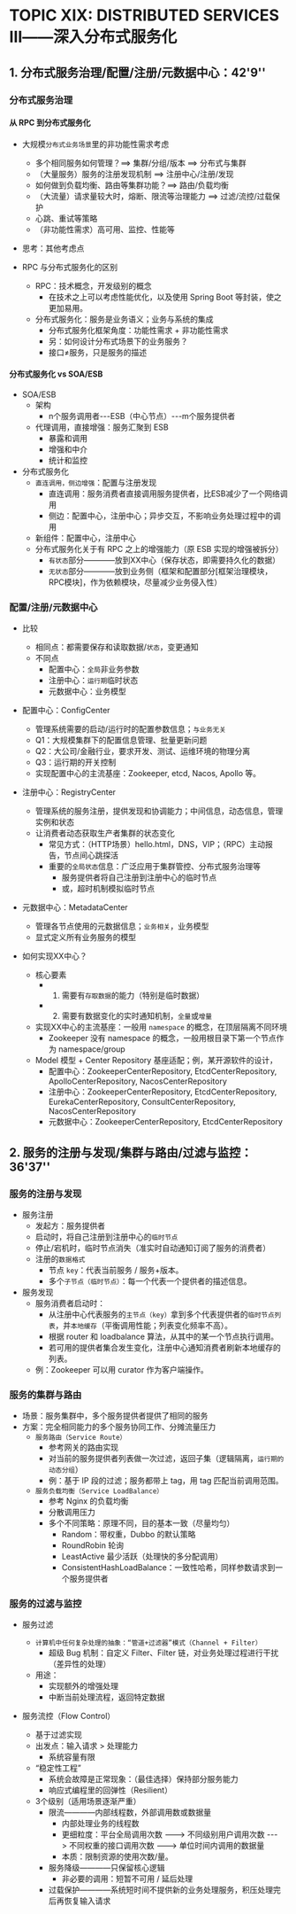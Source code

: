 # TOPIC XIX: DISTRIBUTED SERVICES Ⅲ——深入分布式服务化

## 1. 分布式服务治理/配置/注册/元数据中心：42'9''
### 分布式服务治理
#### 从 RPC 到分布式服务化
* 大规模`分布式业务场景`里的非功能性需求考虑
    * 多个相同服务如何管理？==> 集群/分组/版本 ==> 分布式与集群
    * （大量服务）服务的注册发现机制 ==> 注册中心/注册/发现 
    * 如何做到负载均衡、路由等集群功能？==> 路由/负载均衡
    * （大流量）请求量较大时，熔断、限流等治理能力 ==> 过滤/流控/过载保护 
    * 心跳、重试等策略
    * （非功能性需求）高可用、监控、性能等
* 思考：其他考虑点

* RPC 与分布式服务化的区别
    * RPC：技术概念，开发级别的概念
        * 在技术之上可以考虑性能优化，以及使用 Spring Boot 等封装，使之更加易用。
    * 分布式服务化：服务是业务语义；业务与系统的集成 
        * 分布式服务化框架角度：功能性需求 + 非功能性需求
        * 另：如何设计分布式场景下的业务服务？
        * 接口≠服务，只是服务的描述

#### 分布式服务化 vs SOA/ESB
* SOA/ESB
    * 架构
        * n个服务调用者---ESB（中心节点）---m个服务提供者
    * 代理调用，直接增强：服务汇聚到 ESB 
        * 暴露和调用
        * 增强和中介
        * 统计和监控
* 分布式服务化
    * `直连调用，侧边增强`：配置与注册发现
        * 直连调用：服务消费者直接调用服务提供者，比ESB减少了一个网络调用
        * 侧边：配置中心，注册中心；异步交互，不影响业务处理过程中的调用
    * 新组件：配置中心，注册中心
    * 分布式服务化关于有 RPC 之上的增强能力（原 ESB 实现的增强被拆分）
        * `有状态`部分————放到XX中心（保存状态，即需要持久化的数据）
        * `无状态`部分————放到业务侧（框架和配置部分[框架治理模块，RPC模块]，作为依赖模块，尽量减少业务侵入性）

### 配置/注册/元数据中心
* 比较
    * 相同点：都需要保存和读取数据/`状态`，变更通知
    * 不同点    
        * 配置中心：`全局`非业务参数
        * 注册中心：`运行期`临时状态
        * 元数据中心：业务模型

* 配置中心：ConfigCenter
    * 管理系统需要的启动/运行时的配置参数信息；`与业务无关`
    * Q1：大规模集群下的配置信息管理、批量更新问题
    * Q2：大公司/金融行业，要求开发、测试、运维环境的物理分离
    * Q3：运行期的开关控制
    * 实现配置中心的主流基座：Zookeeper, etcd, Nacos, Apollo 等。

* 注册中心：RegistryCenter
    * 管理系统的服务注册，提供发现和协调能力；中间信息，动态信息，管理实例和状态
    * 让消费者动态获取生产者集群的状态变化
        * 常见方式：（HTTP场景）hello.html，DNS，VIP；（RPC）主动报告，节点间心跳探活
        * 重要的`全局状态`信息：广泛应用于集群管控、分布式服务治理等
            * 服务提供者将自己注册到注册中心的临时节点 
            * 或，超时机制模拟临时节点

* 元数据中心：MetadataCenter
    * 管理各节点使用的元数据信息；`业务相关`，业务模型
    * 显式定义所有业务服务的模型

* 如何实现XX中心？
    * 核心要素
        * 1. 需要有`存取数据`的能力（特别是临时数据）
        * 2. 需要有数据变化的实时通知机制，`全量`或`增量`
    * 实现XX中心的主流基座：一般用 `namespace` 的概念，在顶层隔离不同环境
        * Zookeeper 没有 namespace 的概念，一般用根目录下第一个节点作为 namespace/group
    * Model 模型 + Center Repository 基座适配；例，某开源软件的设计，
        * 配置中心：ZookeeperCenterRepository, EtcdCenterRepository, ApolloCenterRepository, NacosCenterRepository
        * 注册中心：ZookeeperCenterRepository, EtcdCenterRepository, EurekaCenterRepository, ConsultCenterRepository, NacosCenterRepository
        * 元数据中心：ZookeeperCenterRepository, EtcdCenterRepository


## 2. 服务的注册与发现/集群与路由/过滤与监控：36'37''
### 服务的注册与发现
* 服务注册  
    * 发起方：服务提供者
    * 启动时，将自己注册到注册中心的`临时节点`
    * 停止/宕机时，临时节点消失（准实时自动通知订阅了服务的消费者）
    * 注册的`数据格式`
        * 节点 `key`：代表当前服务 / 服务+版本。
        * 多个`子节点（临时节点）`：每一个代表一个提供者的描述信息。
* 服务发现
    * 服务消费者启动时：
        * 从注册中心代表服务的`主节点（key）`拿到多个代表提供者的`临时节点列表`，并`本地缓存`（平衡调用性能；列表变化频率不高）。
        * 根据 router 和 loadbalance 算法，从其中的某一个节点执行调用。
        * 若可用的提供者集合发生变化，注册中心通知消费者刷新本地缓存的列表。
    * 例：Zookeeper 可以用 curator 作为客户端操作。

### 服务的集群与路由
* 场景：服务集群中，多个服务提供者提供了相同的服务
* 方案：完全相同能力的多个服务协同工作、分摊流量压力
    * `服务路由（Service Route）`
        * 参考网关的路由实现
        * 对当前的服务提供者列表做一次过滤，返回子集（逻辑隔离，`运行期的动态分组`）
        * 例：基于 IP 段的过滤；服务都带上 tag，用 tag 匹配当前调用范围。
    * `服务负载均衡（Service LoadBalance）`
        * 参考 Nginx 的负载均衡
        * 分散调用压力
        * 多个不同策略：原理不同，目的基本一致（尽量均匀）
            * Random：带权重，Dubbo 的默认策略
            * RoundRobin 轮询
            * LeastActive 最少活跃（处理快的多分配调用）
            * ConsistentHashLoadBalance：一致性哈希，同样参数请求到一个服务提供者

### 服务的过滤与监控
* 服务过滤
    * `计算机中任何复杂处理的抽象：“管道+过滤器”模式（Channel + Filter）`
        * 超级 Bug 机制：自定义 Filter、Filter 链，对业务处理过程进行干扰（差异性的处理）
    * 用途：
        * 实现额外的增强处理
        * 中断当前处理流程，返回特定数据

* 服务流控（Flow Control）
    * 基于过滤实现
    * 出发点：输入请求 > 处理能力
        * 系统容量有限
    * “稳定性工程”
        * 系统会故障是正常现象：（最佳选择）保持部分服务能力
        * 响应式编程里的回弹性（Resilient）
    * 3个级别（适用场景逐渐严重）
        * 限流————内部线程数，外部调用数或数据量
            * 内部处理业务的线程数
            * 更细粒度：平台全局调用次数 ---> 不同级别用户调用次数 ---> 不同权重的接口调用次数 ---> 单位时间内调用的数据量
            * 本质：限制资源的使用次数/量。
        * 服务降级————只保留核心逻辑
            * 非必要的调用：短暂不可用 / 延后处理
        * 过载保护————系统短时间不提供新的业务处理服务，积压处理完后再恢复输入请求


